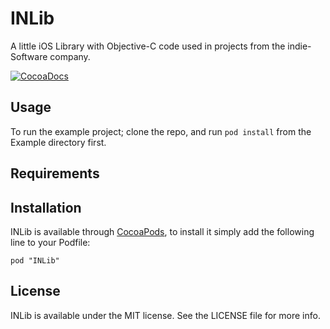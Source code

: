 # INLib

A little iOS Library with Objective-C code used in projects from the indie-Software company.

[![CocoaDocs](http://cocoapod-badges.herokuapp.com/v/INLib/badge.png)](http://cocoadocs.org/docsets/INLib)

## Usage

To run the example project; clone the repo, and run `pod install` from the Example directory first.

## Requirements

## Installation

INLib is available through [CocoaPods](http://cocoapods.org), to install
it simply add the following line to your Podfile:

    pod "INLib"

## License

INLib is available under the MIT license. See the LICENSE file for more info.

